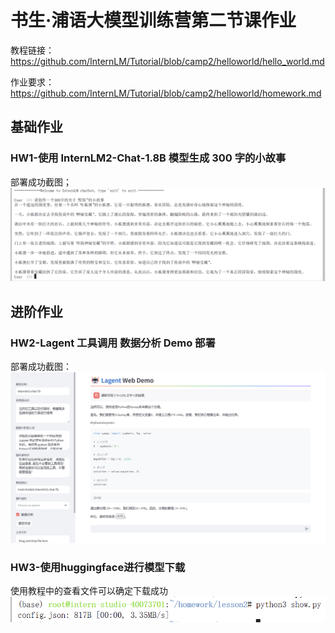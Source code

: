 # 书生·浦语大模型训练营第二节课作业
教程链接：https://github.com/InternLM/Tutorial/blob/camp2/helloworld/hello_world.md

作业要求：https://github.com/InternLM/Tutorial/blob/camp2/helloworld/homework.md
## 基础作业
### HW1-使用 InternLM2-Chat-1.8B 模型生成 300 字的小故事
部署成功截图；
![alt text](hw-base1.png)
## 进阶作业
### HW2-Lagent 工具调用 数据分析 Demo 部署
部署成功截图：
![alt text](hw-adavance1.png)
### HW3-使用huggingface进行模型下载
使用教程中的查看文件可以确定下载成功
![alt text](show.png)